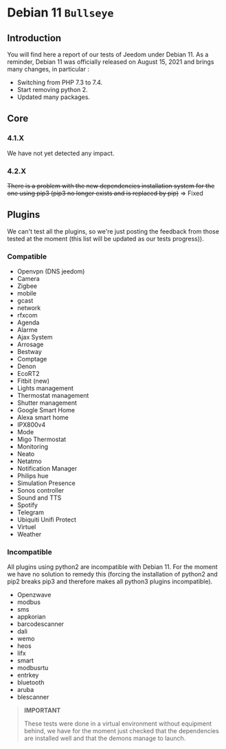 # Debian 11 `Bullseye`

## Introduction

You will find here a report of our tests of Jeedom under Debian 11. As a reminder, Debian 11 was officially released on August 15, 2021 and brings many changes, in particular :

- Switching from PHP 7.3 to 7.4.
- Start removing python 2.
- Updated many packages.

## Core

### 4.1.X

We have not yet detected any impact.

### 4.2.X

~~There is a problem with the new dependencies installation system for the one using pip3 (pip3 no longer exists and is replaced by pip)~~ => Fixed

## Plugins

We can't test all the plugins, so we're just posting the feedback from those tested at the moment (this list will be updated as our tests progress)).

### Compatible

- Openvpn (DNS jeedom)
- Camera
- Zigbee
- mobile
- gcast
- network
- rfxcom
- Agenda
- Alarme
- Ajax System
- Arrosage
- Bestway
- Comptage
- Denon
- EcoRT2
- Fitbit (new)
- Lights management
- Thermostat management
- Shutter management
- Google Smart Home
- Alexa smart home
- IPX800v4
- Mode
- Migo Thermostat
- Monitoring
- Neato
- Netatmo
- Notification Manager
- Philips hue
- Simulation Presence
- Sonos controller
- Sound and TTS
- Spotify
- Telegram
- Ubiquiti Unifi Protect
- Virtuel
- Weather


### Incompatible

All plugins using python2 are incompatible with Debian 11. For the moment we have no solution to remedy this (forcing the installation of python2 and pip2 breaks pip3 and therefore makes all python3 plugins incompatible).

- Openzwave
- modbus
- sms
- appkorian
- barcodescanner
- dali
- wemo
- heos
- lifx
- smart
- modbusrtu
- entrkey
- bluetooth
- aruba
- blescanner


> **IMPORTANT**
>
> These tests were done in a virtual environment without equipment behind, we have for the moment just checked that the dependencies are installed well and that the demons manage to launch.
